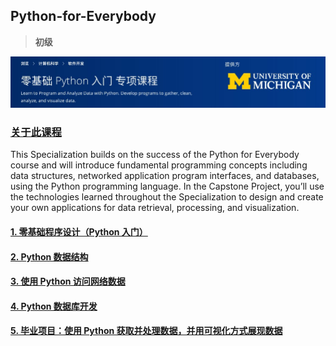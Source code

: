 ## Python-for-Everybody
> **初级**

![README](/img/README.jpg)

### [关于此课程](https://www.coursera.org/specializations/python)
This Specialization builds on the success of the Python for Everybody course and will introduce fundamental programming concepts including data structures, networked application program interfaces, and databases, using the Python programming language. In the Capstone Project, you’ll use the technologies learned throughout the Specialization to design and create your own applications for data retrieval, processing, and visualization.

#### [1. 零基础程序设计（Python 入门）]()
#### [2. Python 数据结构](/02-Structure/README.md)
#### [3. 使用 Python 访问网络数据]()
#### [4. Python 数据库开发]()
#### [5. 毕业项目：使用 Python 获取并处理数据，并用可视化方式展现数据]()
